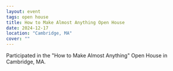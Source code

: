 ```yaml
---
layout: event
tags: open house
title: How to Make Almost Anything Open House
date: 2024-12-17
location: "Cambridge, MA"
cover: ""
---
```


Participated in the "How to Make Almost Anything" Open House in Cambridge, MA.
